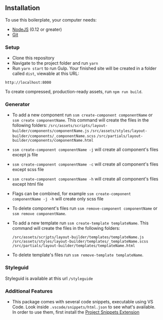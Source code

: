## Installation

To use this boilerplate, your computer needs:

- [NodeJS](https://nodejs.org/en/) (0.12 or greater)
- [Git](https://git-scm.com/)

### Setup

- Clone this repository
- Navigate to the project folder and run `yarn`
- Run `yarn start` to run Gulp. Your finished site will be created in a folder called `dist`, viewable at this URL:

```
http://localhost:8000
```

To create compressed, production-ready assets, run `npm run build`.

### Generator

- To add a new component run `ssm create-component componentName` or `ssm create componentName`. This command will create the files in the following folders:
   `/src/assets/scripts/layout-builder/components/componentName.js`
   `/src/assets/styles/layout-builder/components/_componentName.scss`
   `/src/partials/layout-builder/components/componentName.html`

- `ssm create-component componentName -j` will create all component's files except js file
- `ssm create-component componentName -c` will create all component's files except scss file
- `ssm create-component componentName -h` will create all component's files except html file
- Flags can be combined, for example `ssm create-component componentName -j -h` will create only scss file

- To delete component's files run `ssm remove-component componentName` or `ssm remove componentName`. 

- To add a new template run `ssm create-template templateName`. This command will create the files in the following folders:

   `/src/assets/scripts/layout-builder/templates/templateName.js`
   `/src/assets/styles/layout-builder/templates/_templateName.scss`
   `/src/partials/layout-builder/templates/templateName.html`

- To delete template's files run `ssm remove-template templateName`. 

### Styleguid

Styleguid is available at this url ```/styleguide```

### Additional Features

- This package comes with several code snippets, executable using VS Code. Look inside `.vscode/snippets/html.json` to see what's available. In order to use them, first install the [Project Snippets Extension](https://marketplace.visualstudio.com/items?itemName=rebornix.project-snippets#overview)


